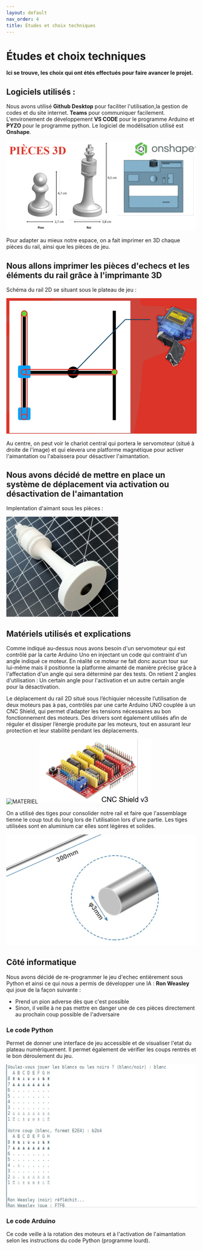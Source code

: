 ```yaml
---
layout: default
nav_order: 4
title: Études et choix techniques
---
```


# Études et choix techniques

**Ici se trouve, les choix qui ont étés effectués pour faire avancer le projet.**

## Logiciels utilisés :

Nous avons utilisé **Github Desktop** pour faciliter l'utilisation,la gestion de codes et du site internet.
**Teams** pour communiquer facilement.
L'environement de développement **VS CODE** pour le programme Arduino et **PYZO** pour le programme python.
Le logiciel de modélisation utilisé est **Onshape**.

![MATERIEL](images/onshape.png)

Pour adapter au mieux notre espace, on a fait imprimer en 3D chaque pièces du rail, ainsi que les pièces de jeu.

## Nous allons imprimer les pièces d'echecs et les éléments du rail grâce à l'imprimante 3D

Schéma du rail 2D se situant sous le plateau de jeu :

![schema](images/schema_rail.png)

Au centre, on peut voir le chariot central qui portera le servomoteur (situé à droite de l'image) et qui elevera une platforme magnétique pour activer l'aimantation ou l'abaissera pour désactiver l'aimantation.

## Nous avons décidé de mettre en place un système de déplacement via activation ou désactivation de l'aimantation

Implentation d'aimant sous les pièces :

![aimant sous les pieces](images/Aimant_sous_piece.png)

## Matériels utilisés et explications

Comme indiqué au-dessus nous avons besoin d'un servomoteur qui est contrôlé par la carte Arduino Uno en injectant un code qui contraint d'un angle indiqué ce moteur. En réalité ce moteur ne fait donc aucun tour sur lui-même mais il positionne la platforme aimanté de manière précise grâce à l'affectation d'un angle qui sera déterminé par des tests. On retient 2 angles d'utilisation : Un certain angle pour l'activation et un autre certain angle pour la désactivation.

Le déplacement du rail 2D situé sous l’échiquier nécessite l’utilisation de deux moteurs pas à pas, contrôlés par une carte Arduino UNO couplée à un CNC Shield, qui permet d’adapter les tensions nécessaires au bon fonctionnement des moteurs. Des drivers sont également utilisés afin de réguler et dissiper l’énergie produite par les moteurs, tout en assurant leur protection et leur stabilité pendant les déplacements.

![MATERIEL](images/matériel_moteur_pas_a_pas.png)
![MATERIEL](images/cnc.png)

On a utilisé des tiges pour consolider notre rail et faire que l'assemblage tienne le coup tout du long lors de l'utilisation lors d'une partie.
Les tiges utilisées sont en aluminium car elles sont légères et solides.

![MATERIEL](images/tiges.png)

## Côté informatique

Nous avons décidé de re-programmer le jeu d'echec entièrement sous Python et ainsi ce qui nous a permis de développer une IA : **Ron Weasley** qui joue de la façon suivante : 
- Prend un pion adverse dès que c'est possible
- Sinon, il veille à ne pas mettre en danger une de ces pièces directement au prochain coup possible de l'adversaire

### Le code Python

Permet de donner une interface de jeu accessible et de visualiser l'etat du plateau numériquement. Il permet également de vérifier les coups rentrés et le bon déroulement du jeu.

![python](images/interface_python.png)

### Le code Arduino

Ce code veille à la rotation des moteurs et à l'activation de l'aimantation selon les instructions du code Python (programme lourd).